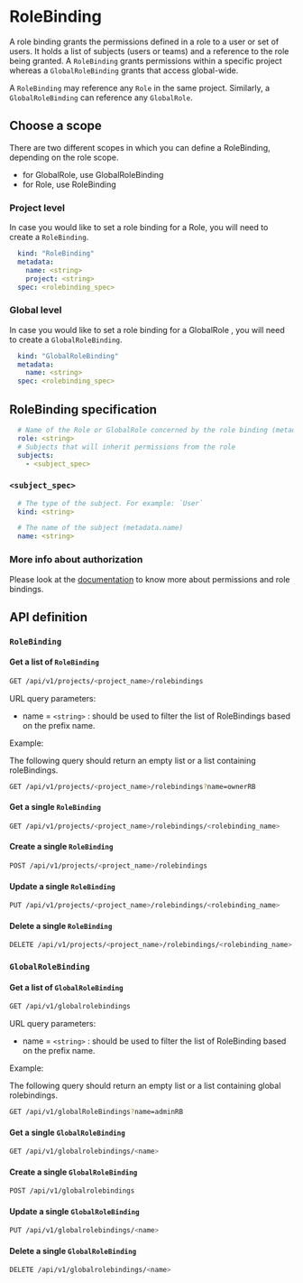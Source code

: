 # RoleBinding

A role binding grants the permissions defined in a role to a user or set of users.
It holds a list of subjects (users or teams) and a reference to the role being granted. A `RoleBinding` grants permissions within a specific project whereas a `GlobalRoleBinding` grants that access global-wide.

A `RoleBinding` may reference any `Role` in the same project. Similarly, a `GlobalRoleBinding` can reference any `GlobalRole`.

## Choose a scope

There are two different scopes in which you can define a RoleBinding, depending on the role scope.

- for GlobalRole, use GlobalRoleBinding
- for Role, use RoleBinding

### Project level

In case you would like to set a role binding for a Role, you will need to create a `RoleBinding`.

```yaml
  kind: "RoleBinding"
  metadata:
    name: <string>
    project: <string>
  spec: <rolebinding_spec>
```

### Global level

In case you would like to set a role binding for a GlobalRole , you will need to create a `GlobalRoleBinding`.

```yaml
  kind: "GlobalRoleBinding"
  metadata:
    name: <string>
  spec: <rolebinding_spec>
```

## RoleBinding specification

```yaml
  # Name of the Role or GlobalRole concerned by the role binding (metadata.name)
  role: <string>
  # Subjects that will inherit permissions from the role
  subjects: 
    - <subject_spec>
```

### `<subject_spec>`

```yaml
  # The type of the subject. For example: `User`
  kind: <string>

  # The name of the subject (metadata.name)
  name: <string>
```

### More info about authorization

Please look at the [documentation](../authorization.md) to know more about permissions and role bindings.


## API definition

### `RoleBinding`

#### Get a list of `RoleBinding`

```bash
GET /api/v1/projects/<project_name>/rolebindings
```

URL query parameters:

- name = `<string>` : should be used to filter the list of RoleBindings based on the prefix name.

Example:

The following query should return an empty list or a list containing roleBindings.

```bash
GET /api/v1/projects/<project_name>/rolebindings?name=ownerRB
```

#### Get a single `RoleBinding`

```bash
GET /api/v1/projects/<project_name>/rolebindings/<rolebinding_name>
```

#### Create a single `RoleBinding`

```bash
POST /api/v1/projects/<project_name>/rolebindings
```

#### Update a single `RoleBinding`

```bash
PUT /api/v1/projects/<project_name>/rolebindings/<rolebinding_name>
```

#### Delete a single `RoleBinding`

```bash
DELETE /api/v1/projects/<project_name>/rolebindings/<rolebinding_name>
```

### `GlobalRoleBinding`

#### Get a list of `GlobalRoleBinding`

```bash
GET /api/v1/globalrolebindings
```

URL query parameters:

- name = `<string>` : should be used to filter the list of RoleBinding based on the prefix name.

Example:

The following query should return an empty list or a list containing global rolebindings.

```bash
GET /api/v1/globalRoleBindings?name=adminRB
```

#### Get a single `GlobalRoleBinding`

```bash
GET /api/v1/globalrolebindings/<name>
```

#### Create a single `GlobalRoleBinding`

```bash
POST /api/v1/globalrolebindings
```

#### Update a single `GlobalRoleBinding`

```bash
PUT /api/v1/globalrolebindings/<name>
```

#### Delete a single `GlobalRoleBinding`

```bash
DELETE /api/v1/globalrolebindings/<name>
```
